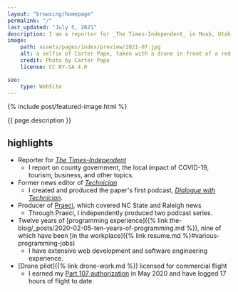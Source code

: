 ```yaml
---
layout: "browsing/homepage"
permalink: "/"
last_updated: "July 5, 2021"
description: I am a reporter for _The Times-Independent_ in Moab, Utah. Previously, I studied mathematics at North Carolina State University, where I also did student journalism and software development. I grew up in Durham, North Carolina.
image:
    path: assets/pages/index/preview/2021-07.jpg
    alt: a selfie of Carter Pape, taken with a drone in front of a red rock face
    credit: Photo by Carter Pape
    license: CC BY-SA 4.0

seo:
    type: WebSite
---
```


{% include post/featured-image.html %}

{{ page.description }}

## highlights

* Reporter for _[The Times-Independent]_
    * I report on county government, the local impact of COVID-19, tourism, business, and other topics.
* Former news editor of _[Technician]_
    * I created and produced the paper's first podcast, _[Dialogue with Technician]_.
* Producer of [Praeci], which covered NC State and Raleigh news
    * Through Praeci, I independently produced two podcast series.
* Twelve years of [programming experience]({% link the-blog/_posts/2020-02-05-ten-years-of-programming.md %}), nine of which have been [in the workplace]({% link resume.md %}#various-programming-jobs)
    * I have extensive web development and software engineering experience.
* [Drone pilot]({% link drone-work.md %}) licensed for commercial flight
    * I earned my [Part 107 authorization](https://www.faa.gov/uas/commercial_operators/) in May 2020 and have logged 17 hours of flight to date.

[Dialogue with Technician]: https://overcast.fm/itunes1275744725/dialogue-with-technician
[Praeci]: https://praeci.com
[Technician]: https://technicianonline.com
[The Journal]: https://the-journal.com
[The Times-Independent]: https://www.moabtimes.com

